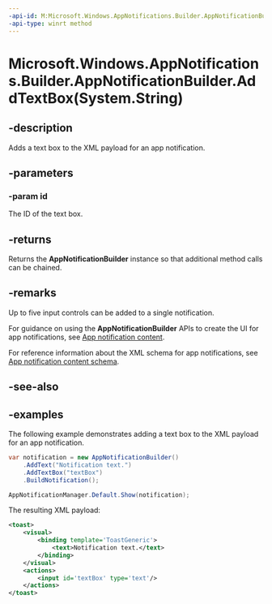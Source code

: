 ```yaml
---
-api-id: M:Microsoft.Windows.AppNotifications.Builder.AppNotificationBuilder.AddTextBox(System.String)
-api-type: winrt method
---
```


# Microsoft.Windows.AppNotifications.Builder.AppNotificationBuilder.AddTextBox(System.String)

<!--
public Microsoft.Windows.AppNotifications.Builder.AppNotificationBuilder AddTextBox (string id);
-->


## -description

Adds a text box to the XML payload for an app notification. 

## -parameters

### -param id

The ID of the text box.

## -returns

Returns the **AppNotificationBuilder** instance so that additional method calls can be chained.

## -remarks

Up to five input controls can be added to a single notification.

For guidance on using the **AppNotificationBuilder** APIs to create the UI for app notifications, see [App notification content](/windows/apps/design/shell/tiles-and-notifications/adaptive-interactive-toasts).

For reference information about the XML schema for app notifications, see [App notification content schema](/windows/apps/design/shell/tiles-and-notifications/toast-schema).

## -see-also

## -examples

The following example demonstrates adding a text box to the XML payload for an app notification. 

```csharp
var notification = new AppNotificationBuilder()
    .AddText("Notification text.")
    .AddTextBox("textBox")
    .BuildNotification();

AppNotificationManager.Default.Show(notification);
```

The resulting XML payload:

```xml
<toast>
    <visual>
        <binding template='ToastGeneric'>
            <text>Notification text.</text>
        </binding>
    </visual>
    <actions>
        <input id='textBox' type='text'/>
    </actions>
</toast>
```


